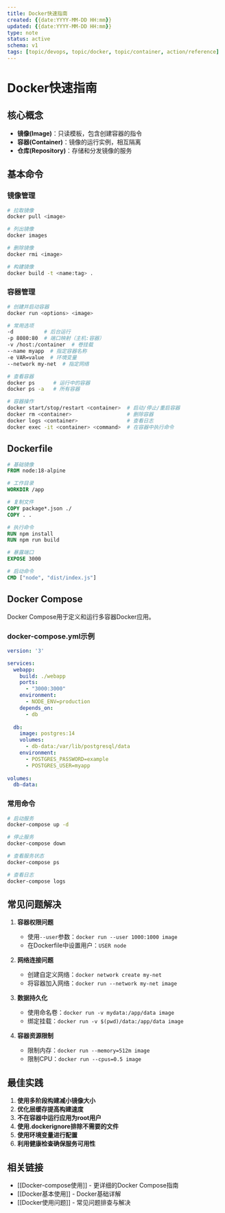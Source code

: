 ```yaml
---
title: Docker快速指南
created: {{date:YYYY-MM-DD HH:mm}}
updated: {{date:YYYY-MM-DD HH:mm}}
type: note
status: active
schema: v1
tags: [topic/devops, topic/docker, topic/container, action/reference]
---
```


# Docker快速指南

## 核心概念

- **镜像(Image)**：只读模板，包含创建容器的指令
- **容器(Container)**：镜像的运行实例，相互隔离
- **仓库(Repository)**：存储和分发镜像的服务

## 基本命令

### 镜像管理
```bash
# 拉取镜像
docker pull <image>

# 列出镜像
docker images

# 删除镜像
docker rmi <image>

# 构建镜像
docker build -t <name:tag> .
```

### 容器管理
```bash
# 创建并启动容器
docker run <options> <image>

# 常用选项
-d          # 后台运行
-p 8080:80  # 端口映射（主机:容器）
-v /host:/container  # 卷挂载
--name myapp  # 指定容器名称
-e VAR=value  # 环境变量
--network my-net  # 指定网络

# 查看容器
docker ps      # 运行中的容器
docker ps -a   # 所有容器

# 容器操作
docker start/stop/restart <container>  # 启动/停止/重启容器
docker rm <container>                  # 删除容器
docker logs <container>                # 查看日志
docker exec -it <container> <command>  # 在容器中执行命令
```

## Dockerfile

```dockerfile
# 基础镜像
FROM node:18-alpine

# 工作目录
WORKDIR /app

# 复制文件
COPY package*.json ./
COPY . .

# 执行命令
RUN npm install
RUN npm run build

# 暴露端口
EXPOSE 3000

# 启动命令
CMD ["node", "dist/index.js"]
```

## Docker Compose

Docker Compose用于定义和运行多容器Docker应用。

### docker-compose.yml示例

```yaml
version: '3'

services:
  webapp:
    build: ./webapp
    ports:
      - "3000:3000"
    environment:
      - NODE_ENV=production
    depends_on:
      - db
      
  db:
    image: postgres:14
    volumes:
      - db-data:/var/lib/postgresql/data
    environment:
      - POSTGRES_PASSWORD=example
      - POSTGRES_USER=myapp
      
volumes:
  db-data:
```

### 常用命令

```bash
# 启动服务
docker-compose up -d

# 停止服务
docker-compose down

# 查看服务状态
docker-compose ps

# 查看日志
docker-compose logs
```

## 常见问题解决

1. **容器权限问题**
   - 使用`--user`参数：`docker run --user 1000:1000 image`
   - 在Dockerfile中设置用户：`USER node`

2. **网络连接问题**
   - 创建自定义网络：`docker network create my-net`
   - 将容器加入网络：`docker run --network my-net image`

3. **数据持久化**
   - 使用命名卷：`docker run -v mydata:/app/data image`
   - 绑定挂载：`docker run -v $(pwd)/data:/app/data image`

4. **容器资源限制**
   - 限制内存：`docker run --memory=512m image`
   - 限制CPU：`docker run --cpus=0.5 image`

## 最佳实践

1. **使用多阶段构建减小镜像大小**
2. **优化层缓存提高构建速度**
3. **不在容器中运行应用为root用户**
4. **使用.dockerignore排除不需要的文件**
5. **使用环境变量进行配置**
6. **利用健康检查确保服务可用性**

## 相关链接

- [[Docker-compose使用]] - 更详细的Docker Compose指南
- [[Docker基本使用]] - Docker基础详解
- [[Docker使用问题]] - 常见问题排查与解决 